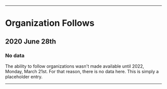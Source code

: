 
***

# Organization Follows

## 2020 June 28th

### No data

The ability to follow organizations wasn't made available until 2022, Monday, March 21st. For that reason, there is no data here. This is simply a placeholder entry.

***
